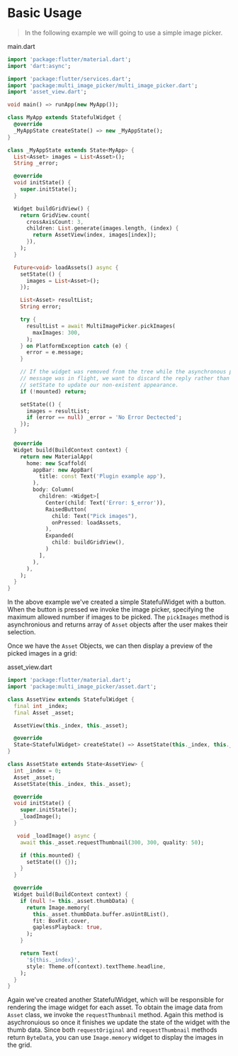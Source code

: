 # Basic Usage

> In the following example we will going to use a simple image picker.

main.dart

```dart
import 'package:flutter/material.dart';
import 'dart:async';

import 'package:flutter/services.dart';
import 'package:multi_image_picker/multi_image_picker.dart';
import 'asset_view.dart';

void main() => runApp(new MyApp());

class MyApp extends StatefulWidget {
  @override
  _MyAppState createState() => new _MyAppState();
}

class _MyAppState extends State<MyApp> {
  List<Asset> images = List<Asset>();
  String _error;

  @override
  void initState() {
    super.initState();
  }

  Widget buildGridView() {
    return GridView.count(
      crossAxisCount: 3,
      children: List.generate(images.length, (index) {
        return AssetView(index, images[index]);
      }),
    );
  }

  Future<void> loadAssets() async {
    setState(() {
      images = List<Asset>();
    });

    List<Asset> resultList;
    String error;

    try {
      resultList = await MultiImagePicker.pickImages(
        maxImages: 300,
      );
    } on PlatformException catch (e) {
      error = e.message;
    }

    // If the widget was removed from the tree while the asynchronous platform
    // message was in flight, we want to discard the reply rather than calling
    // setState to update our non-existent appearance.
    if (!mounted) return;

    setState(() {
      images = resultList;
      if (error == null) _error = 'No Error Dectected';
    });
  }

  @override
  Widget build(BuildContext context) {
    return new MaterialApp(
      home: new Scaffold(
        appBar: new AppBar(
          title: const Text('Plugin example app'),
        ),
        body: Column(
          children: <Widget>[
            Center(child: Text('Error: $_error')),
            RaisedButton(
              child: Text("Pick images"),
              onPressed: loadAssets,
            ),
            Expanded(
              child: buildGridView(),
            )
          ],
        ),
      ),
    );
  }
}
```

In the above example we've created a simple StatefulWidget with a button. When the button is pressed we 
invoke the image picker, specifying the maximum allowed number if images to be picked. The `pickImages`
method is asynchronious and returns array of `Asset` objects after the user makes their selection.

Once we have the `Asset` Objects, we can then display a preview of the picked images in a grid:

asset_view.dart

```dart
import 'package:flutter/material.dart';
import 'package:multi_image_picker/asset.dart';

class AssetView extends StatefulWidget {
  final int _index;
  final Asset _asset;

  AssetView(this._index, this._asset);

  @override
  State<StatefulWidget> createState() => AssetState(this._index, this._asset);
}

class AssetState extends State<AssetView> {
  int _index = 0;
  Asset _asset;
  AssetState(this._index, this._asset);

  @override
  void initState() {
    super.initState();
    _loadImage();
  }

   void _loadImage() async {
    await this._asset.requestThumbnail(300, 300, quality: 50);

    if (this.mounted) {
      setState(() {});
    }
  }

  @override
  Widget build(BuildContext context) {
    if (null != this._asset.thumbData) {
      return Image.memory(
        this._asset.thumbData.buffer.asUint8List(),
        fit: BoxFit.cover,
        gaplessPlayback: true,
      );
    }

    return Text(
      '${this._index}',
      style: Theme.of(context).textTheme.headline,
    );
  }
}
```

Again we've created another StatefulWidget, which will be responsible for rendering
the image widget for each asset. To obtain the image data from `Asset` class, we invoke
the `requestThumbnail` method. Again this method is asychronuious so once it finishes we 
update the state of the widget with the thumb data. Since both `requestOriginal` and 
`requestThumbnail` methods return `ByteData`, you can use `Image.memory` widget to display
the images in the grid.